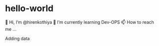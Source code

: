 # hello-world
👋 Hi, I’m @hirenkothiya
🌱 I’m currently learning Dev-OPS
📫 How to reach me ...

Adding data

